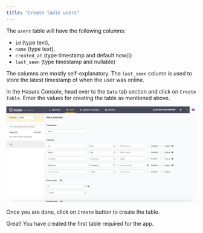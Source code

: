 ```yaml
---
title: "Create table users"
---
```


The `users` table will have the following columns:

- `id` (type text), 
- `name` (type text), 
- `created_at` (type timestamp and default now())
- `last_seen` (type timestamp and nullable)

The columns are mostly self-explanatory. The `last_seen` column is used to store the latest timestamp of when the user was online.

In the Hasura Console, head over to the `Data` tab section and click on `Create Table`. Enter the values for creating the table as mentioned above.

![Create table users](./create-table-users.png)

Once you are done, click on `Create` button to create the table.

Great! You have created the first table required for the app.
